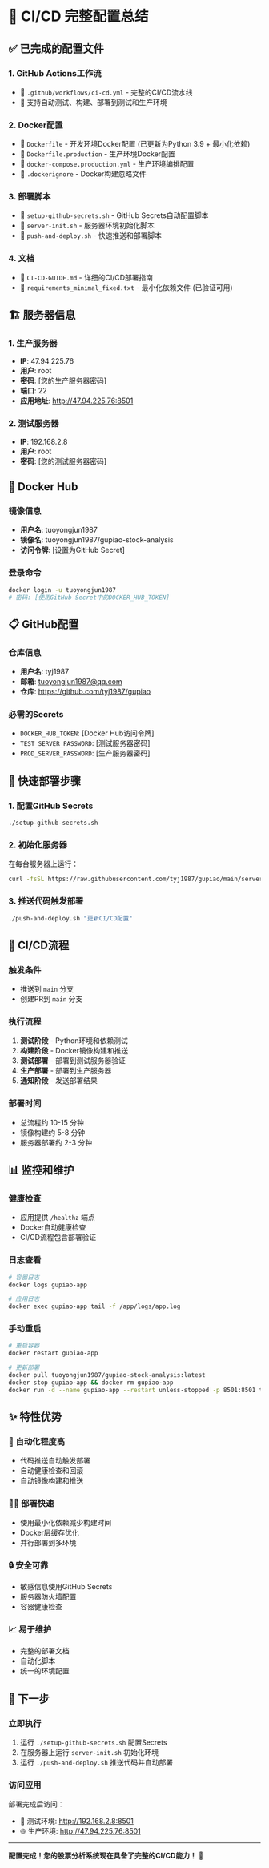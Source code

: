 # 🚀 CI/CD 完整配置总结

## ✅ 已完成的配置文件

### 1. GitHub Actions工作流
- 📄 `.github/workflows/ci-cd.yml` - 完整的CI/CD流水线
- 🔄 支持自动测试、构建、部署到测试和生产环境

### 2. Docker配置
- 📄 `Dockerfile` - 开发环境Docker配置 (已更新为Python 3.9 + 最小化依赖)
- 📄 `Dockerfile.production` - 生产环境Docker配置
- 📄 `docker-compose.production.yml` - 生产环境编排配置
- 📄 `.dockerignore` - Docker构建忽略文件

### 3. 部署脚本
- 📄 `setup-github-secrets.sh` - GitHub Secrets自动配置脚本
- 📄 `server-init.sh` - 服务器环境初始化脚本  
- 📄 `push-and-deploy.sh` - 快速推送和部署脚本

### 4. 文档
- 📄 `CI-CD-GUIDE.md` - 详细的CI/CD部署指南
- 📄 `requirements_minimal_fixed.txt` - 最小化依赖文件 (已验证可用)

## 🏗️ 服务器信息

### 1. 生产服务器
- **IP**: 47.94.225.76
- **用户**: root
- **密码**: [您的生产服务器密码]
- **端口**: 22
- **应用地址**: http://47.94.225.76:8501

### 2. 测试服务器
- **IP**: 192.168.2.8
- **用户**: root
- **密码**: [您的测试服务器密码]

## 🐳 Docker Hub

### 镜像信息
- **用户名**: tuoyongjun1987
- **镜像名**: tuoyongjun1987/gupiao-stock-analysis
- **访问令牌**: [设置为GitHub Secret]

### 登录命令
```bash
docker login -u tuoyongjun1987
# 密码: [使用GitHub Secret中的DOCKER_HUB_TOKEN]
```

## 📋 GitHub配置

### 仓库信息
- **用户名**: tyj1987
- **邮箱**: tuoyongjun1987@qq.com
- **仓库**: https://github.com/tyj1987/gupiao

### 必需的Secrets
- `DOCKER_HUB_TOKEN`: [Docker Hub访问令牌]
- `TEST_SERVER_PASSWORD`: [测试服务器密码]  
- `PROD_SERVER_PASSWORD`: [生产服务器密码]

## 🚀 快速部署步骤

### 1. 配置GitHub Secrets
```bash
./setup-github-secrets.sh
```

### 2. 初始化服务器
在每台服务器上运行：
```bash
curl -fsSL https://raw.githubusercontent.com/tyj1987/gupiao/main/server-init.sh | bash
```

### 3. 推送代码触发部署
```bash
./push-and-deploy.sh "更新CI/CD配置"
```

## 🔄 CI/CD流程

### 触发条件
- 推送到 `main` 分支
- 创建PR到 `main` 分支

### 执行流程
1. **测试阶段** - Python环境和依赖测试
2. **构建阶段** - Docker镜像构建和推送
3. **测试部署** - 部署到测试服务器验证
4. **生产部署** - 部署到生产服务器
5. **通知阶段** - 发送部署结果

### 部署时间
- 总流程约 10-15 分钟
- 镜像构建约 5-8 分钟
- 服务器部署约 2-3 分钟

## 📊 监控和维护

### 健康检查
- 应用提供 `/healthz` 端点
- Docker自动健康检查
- CI/CD流程包含部署验证

### 日志查看
```bash
# 容器日志
docker logs gupiao-app

# 应用日志
docker exec gupiao-app tail -f /app/logs/app.log
```

### 手动重启
```bash
# 重启容器
docker restart gupiao-app

# 更新部署
docker pull tuoyongjun1987/gupiao-stock-analysis:latest
docker stop gupiao-app && docker rm gupiao-app
docker run -d --name gupiao-app --restart unless-stopped -p 8501:8501 tuoyongjun1987/gupiao-stock-analysis:latest
```

## ✨ 特性优势

### 🔧 自动化程度高
- 代码推送自动触发部署
- 自动健康检查和回滚
- 自动镜像构建和推送

### 🏃‍♂️ 部署快速
- 使用最小化依赖减少构建时间
- Docker层缓存优化
- 并行部署到多环境

### 🔒 安全可靠
- 敏感信息使用GitHub Secrets
- 服务器防火墙配置
- 容器健康检查

### 📈 易于维护
- 完整的部署文档
- 自动化脚本
- 统一的环境配置

## 🎯 下一步

### 立即执行
1. 运行 `./setup-github-secrets.sh` 配置Secrets
2. 在服务器上运行 `server-init.sh` 初始化环境
3. 运行 `./push-and-deploy.sh` 推送代码并自动部署

### 访问应用
部署完成后访问：
- 🧪 测试环境: http://192.168.2.8:8501
- 🌐 生产环境: http://47.94.225.76:8501

---

**配置完成！您的股票分析系统现在具备了完整的CI/CD能力！** 🎉
